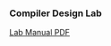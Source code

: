 ### Compiler Design Lab
[Lab Manual PDF](https://github.com/mehedihasanshakil7/Compiler-Design-Lab/blob/master/Lab_Manual.pdf)
